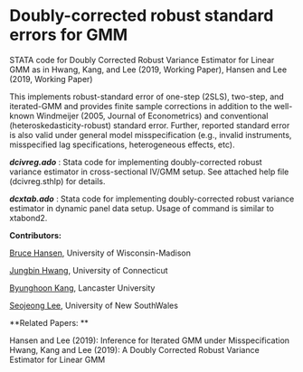 # Doubly-corrected robust standard errors for GMM 

STATA code for Doubly Corrected Robust Variance Estimator for Linear GMM as in Hwang, Kang, and Lee (2019, Working Paper), Hansen and Lee (2019, Working Paper) 

This implements robust-standard error of one-step (2SLS), two-step, and iterated-GMM and provides finite sample corrections in addition to the well-known Windmeijer (2005, Journal of Econometrics) and conventional (heteroskedasticity-robust) standard error. Further, reported standard error is also valid under general model misspecification (e.g., invalid instruments, misspecified lag specifications, heterogeneous effects, etc). 

**_dcivreg.ado_** : Stata code for implementing doubly-corrected robust variance estimator in cross-sectional IV/GMM setup. See attached help file (dcivreg.sthlp) for details.

**_dcxtab.ado_** : Stata code for implementing doubly-corrected robust variance estimator in dynamic panel data setup. Usage of command is similar to xtabond2.

**Contributors:** 

[Bruce Hansen](https://www.ssc.wisc.edu/~bhansen/), University of Wisconsin-Madison

[Jungbin Hwang](https://hwang.econ.uconn.edu/), University of Connecticut

[Byunghoon Kang](https://sites.google.com/site/davidbhkang/), Lancaster University

[Seojeong Lee](https://sites.google.com/site/misspecifiedjay/), University of New SouthWales

**Related Papers: **

Hansen and Lee (2019): Inference for Iterated GMM under Misspecification
Hwang, Kang and Lee (2019): A Doubly Corrected Robust Variance Estimator for Linear GMM
